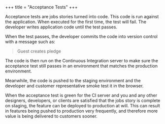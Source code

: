 +++
title = "Acceptance Tests"
+++

Acceptance tests are jobs stories turned into code. This code is run against the application. When executed for the first time, the test will fail. The developer writes application code until the test passes.

When the test passes, the developer commits the code into version control with a message such as:

> Guest creates pledge

The code is then run on the Continuous Integration server to make sure the acceptance test still passes in an environment that matches the production environment.

Meanwhile, the code is pushed to the staging environment and the developer and customer representative smoke test it in the browser.

When the acceptance test is green for the CI server and you and any other designers, developers, or clients are satisfied that the jobs story is complete on staging, the feature can be deployed to production at will. This can result in features being pushed to production very frequently, and therefore more value is being delivered to customers sooner.
